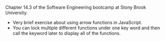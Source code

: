 Chapter 14.3 of the Software Engineering bootcamp at Stony Brook University.
- Very brief exercise about using arrow functions in JavaScript.
- You can lock multiple different functions under one key word and then call the keyword later to display all of the functions.